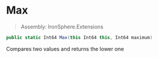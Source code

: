 ﻿

# Max

> Assembly: IronSphere.Extensions

```csharp
public static Int64 Max(this Int64 this, Int64 maximum)
```

Compares two values and returns the lower one

 